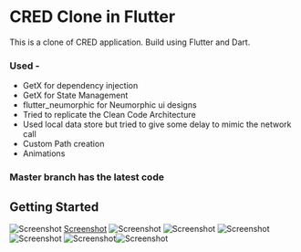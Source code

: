 # CRED Clone in Flutter

This is a clone of CRED application. Build using Flutter and Dart.

### Used -
- GetX for dependency injection
- GetX for State Management
- flutter_neumorphic for Neumorphic ui designs
- Tried to replicate the Clean Code Architecture
- Used local data store but tried to give some delay to mimic the network call
- Custom Path creation
- Animations

### Master branch has the latest code

## Getting Started

![Screenshot](assets/images/ss_1.jpeg) [Screenshot](assets/images/ss_2.jpeg) ![Screenshot](assets/images/ss_3.jpeg) 
![Screenshot](assets/images/ss_4.jpeg) ![Screenshot](assets/images/ss_5.jpeg) ![Screenshot](assets/images/ss_6.jpeg) 
![Screenshot](assets/images/ss_7.jpeg)![Screenshot](assets/images/ss_8.jpeg)
